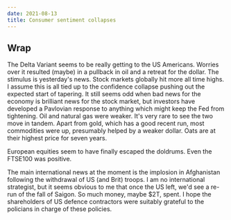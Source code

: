 ```yaml
---
date: 2021-08-13
title: Consumer sentiment collapses
---
```


## Wrap

The Delta Variant seems to be really getting to the US Americans.
Worries over it resulted (maybe) in a pullback in oil and a retreat for the dollar.
The stimulus is yesterday's news.
Stock markets globally hit more all time highs.
I assume this is all tied up to the confidence collapse pushing out the expected start of tapering.
It still seems odd when bad news for the economy is brilliant news for the stock market,
but investors have developed a Pavlovian response to anything which might keep the Fed from tightening.
Oil and natural gas were weaker. It's very rare to see the two move in tandem.
Apart from gold, which has a good recent run, most commodities were up, 
presumably helped by a weaker dollar.
Oats are at their highest price for seven years.

European equities seem to have finally escaped the doldrums. Even the FTSE100 was positive.

The main international news at the moment is the implosion in Afghanistan following the withdrawal of US (and Brit) troops. 
I am no international strategist, but it seems obvious to me that once the US left, we'd see a re-run of the fall of Saigon.
So much money, maybe $2T, spent. I hope the shareholders of US defence contractors were suitably grateful to the policians in charge of these policies.

